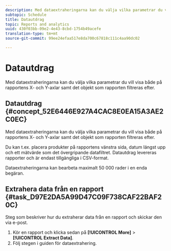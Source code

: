 ```yaml
---
description: Med dataextraheringarna kan du välja vilka parametrar du vill visa både på rapportens X- och Y-axlar samt det objekt som rapporten filtreras efter.
subtopic: Schedule
title: Datautdrag
topic: Reports and analytics
uuid: 430f03bb-09e2-4e43-8cbd-1754b49acefe
translation-type: tm+mt
source-git-commit: 99ee24efaa517e8da700c67818c111c4aa90dc02

---
```



# Datautdrag

Med dataextraheringarna kan du välja vilka parametrar du vill visa både på rapportens X- och Y-axlar samt det objekt som rapporten filtreras efter.

## Datautdrag {#concept_52E6446E927A4CAC8E0EA15A3AE2C0EC}

Med dataextraheringarna kan du välja vilka parametrar du vill visa både på rapportens X- och Y-axlar samt det objekt som rapporten filtreras efter.

<!-- 

t_data_extract.xml

 -->

Du kan t.ex. placera produkter på rapportens vänstra sida, datum längst upp och ett mätvärde som det övergripande datafiltret. Datautdrag levereras rapporter och är endast tillgängliga i CSV-format.

Dataextraheringarna kan bearbeta maximalt 50 000 rader i en enda begäran.

## Extrahera data från en rapport {#task_D97E2DA5A99D47C09F738CAF22BAF20C}

Steg som beskriver hur du extraherar data från en rapport och skickar den via e-post.

1. Kör en rapport och klicka sedan på **[!UICONTROL More]** > **[!UICONTROL Extract Data]**.
1. Följ stegen i guiden för dataextrahering.
